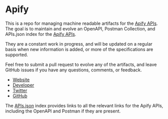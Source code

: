 # ApifyThis is a repo for managing machine readable artifacts for the [Apify APIs](http://www.apifydoc.com/). The goal is to maintain and evolve an OpenAPI, Postman Collection, and APIs.json index for the [Apify APIs](http://www.apifydoc.com/).They are a constant work in progress, and will be updated on a regular basis when new information is added, or more of the specifications are supported.Feel free to submit a pull request to evolve any of the artifacts, and leave GitHub issues if you have any questions, comments, or feedback.- [Website](http://www.apifydoc.com/)- [Developer](http://www.apifydoc.com/)- [Twitter](https://twitter.com/api_fy)- [GitHub](https://github.com/apify)The [APIs.json](https://github.com/api-evangelist/apify/blob/master/apis.json) index provides links to all the relevant links for the Apify APIs, including the OpenAPI and Postman if they are present.